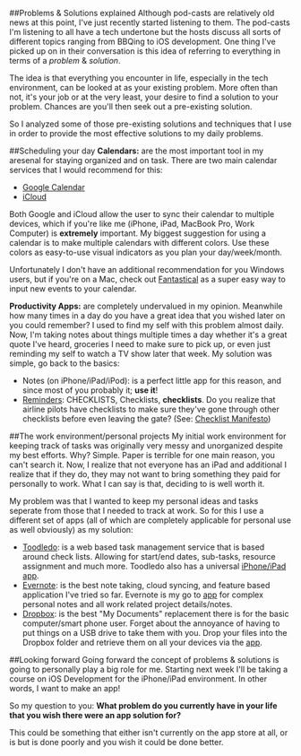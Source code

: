 ##Problems & Solutions explained
Although pod-casts are relatively old news at this point, I've just recently started listening to them. The pod-casts I'm listening to all have a tech undertone but the hosts discuss all sorts of different topics ranging from BBQing to iOS development. One thing I've picked up on in their conversation is this idea of referring to everything in terms of a *problem* & *solution*.

The idea is that everything you encounter in life, especially in the tech environment, can be looked at as your existing problem. More often than not, it's your job or at the very least, your desire to find a solution to your problem. Chances are you'll then seek out a pre-existing solution.

So I analyzed some of those pre-existing solutions and techniques that I use in order to provide the most effective solutions to my daily problems.

##Scheduling your day
**Calendars:** are the most important tool in my aresenal for staying organized and on task. There are two main calendar services that I would recommend for this:

*	[Google Calendar](http://www.google.com/calendar)
*	[iCloud](http://www.icloud.com)

Both Google and iCloud allow the user to sync their calendar to multiple devices, which if you're like me (iPhone, iPad, MacBook Pro, Work Computer) is **extremely** important. My biggest suggestion for using a calendar is to make multiple calendars with different colors. Use these colors as easy-to-use visual indicators as you plan your day/week/month.

Unfortunately I don't have an additional recommendation for you Windows users, but if you're on a Mac, check out [Fantastical](http://flexibits.com) as a super easy way to input new events to your calendar.

**Productivity Apps:** are completely undervalued in my opinion. Meanwhile how many times in a day do you have a great idea that you wished later on you could remember? I used to find my self with this problem almost daily. Now, I'm taking notes about things multiple times a day whether it's a great quote I've heard, groceries I need to make sure to pick up, or even just reminding my self to watch a TV show later that week. My solution was simple, go back to the basics:

*	Notes (on iPhone/iPad/iPod): is a perfect little app for this reason, and since most of you probably it; **use it**!
*	[Reminders](http://www.apple.com/ios/features.html#reminders): CHECKLISTS, Checklists, **checklists**. Do you realize that airline pilots have checklists to make sure they've gone through other checklists before even leaving the gate? (See: [Checklist Manifesto](http://www.amazon.com/The-Checklist-Manifesto-Things-Right/dp/0805091742))

##The work environment/personal projects
My initial work environment for keeping track of tasks was originally very messy and unorganized despite my best efforts. Why? Simple. Paper is terrible for one main reason, you can't search it. Now, I realize that not everyone has an iPad and additional I realize that if they do, they may not want to bring something they paid for personally to work. What I can say is that, deciding to is well worth it.

My problem was that I wanted to keep my personal ideas and tasks seperate from those that I needed to track at work. So for this I use a different set of apps (all of which are completely applicable for personal use as well obviously) as my solution:

*	[Toodledo](http://www.toodledo.com): is a web based task management service that is based around check lists. Allowing for start/end dates, sub-tasks, resource assignment and much more. Toodledo also has a universal [iPhone/iPad app](http://itunes.apple.com/us/app/toodledo-to-do-list/id292755387?mt=8).
*	[Evernote](http://www.evernote.com): is the best note taking, cloud syncing, and feature based application I've tried so far. Evernote is my go to [app](http://itunes.apple.com/us/app/evernote/id281796108?mt=8) for complex personal notes and all work related project details/notes.
*	[Dropbox](http://db.tt/jb2XNQp): is the best "My Documents" replacement there is for the basic computer/smart phone user. Forget about the annoyance of having to put things on a USB drive to take them with you. Drop your files into the Dropbox folder and retrieve them on all your devices via the [app](http://itunes.apple.com/us/app/dropbox/id327630330?mt=8).

##Looking forward
Going forward the concept of problems & solutions is going to personally play a big role for me. Starting next week I'll be taking a course on iOS Development for the iPhone/iPad environment. In other words, I want to make an app!

So my question to you:
**What problem do you currently have in your life that you wish there were an app solution for?**

This could be something that either isn't currently on the app store at all, or is but is done poorly and you wish it could be done better.
